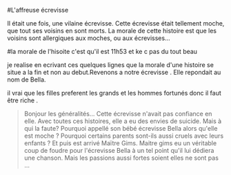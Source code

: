 
#L'affreuse écrevisse

Il était une fois, une vilaine  écrevisse.
Cette écrevisse était tellement moche, que tout ses voisins en sont morts.
La morale de cette histoire est que les voisins sont allergiques aux moches, ou aux écrevisses...


#la morale de l'hisoite c'est qu'il est 11h53 et ke c pas du tout beau

je realise en ecrivant ces quelques lignes que la morale d'une histoire se situe a la fin et non au debut.Revenons a notre écrevisse .
Elle repondait au nom de Bella.

il vrai que les filles preferent les grands et les hommes fortunés donc il faut être riche
.

>Bonjour les généralités...
Cette écrevisse n'avait pas confiance en elle. Avec toutes ces histoires, elle a eu des envies de suicide. Mais à qui la faute? Pourquoi appellé son bébé écrevisse Bella alors qu'elle est moche ? Pourquoi certains parents sont-ils aussi cruels avec leurs enfants ? Et puis est arrivé Maïtre Gims. Maitre gims eu un véritable coup de foudre pour l'écrevisse Bella à un tel point qu'il lui dédiera une chanson. Mais les passions aussi fortes soient elles ne sont pas ...
